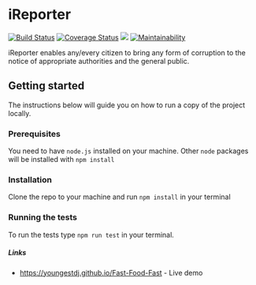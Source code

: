 # iReporter
[![Build Status](https://travis-ci.com/youngestdj/iReporter.svg?branch=develop)](https://travis-ci.com/youngestdj/iReporter) [![Coverage Status](https://coveralls.io/repos/github/youngestdj/iReporter/badge.svg?branch=ch-add-unit-tests-162247054)](https://coveralls.io/github/youngestdj/iReporter?branch=ch-add-unit-tests-162247054) <a href="https://codeclimate.com/github/youngestdj/iReporter/test_coverage"><img src="https://api.codeclimate.com/v1/badges/75d056a46438dc517072/test_coverage" /></a> [![Maintainability](https://api.codeclimate.com/v1/badges/75d056a46438dc517072/maintainability)](https://codeclimate.com/github/youngestdj/iReporter/maintainability)


iReporter enables any/every citizen to bring any form of corruption to the notice of appropriate authorities and the general public.
## Getting started
The instructions below will guide you on how to run a copy of the project locally.
### Prerequisites
You need to have `node.js`  installed on your machine. Other `node` packages will be installed with `npm install`
### Installation
Clone the repo to your machine and run `npm install` in your terminal
### Running the tests
To run the tests type `npm run test` in your terminal.
##### Links
* https://youngestdj.github.io/Fast-Food-Fast - Live demo


